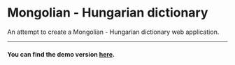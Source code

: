 # Mongolian - Hungarian dictionary

An attempt to create a Mongolian - Hungarian dictionary web application.

---
#### You can find the demo version [here](https://goo.gl/suttcC).
